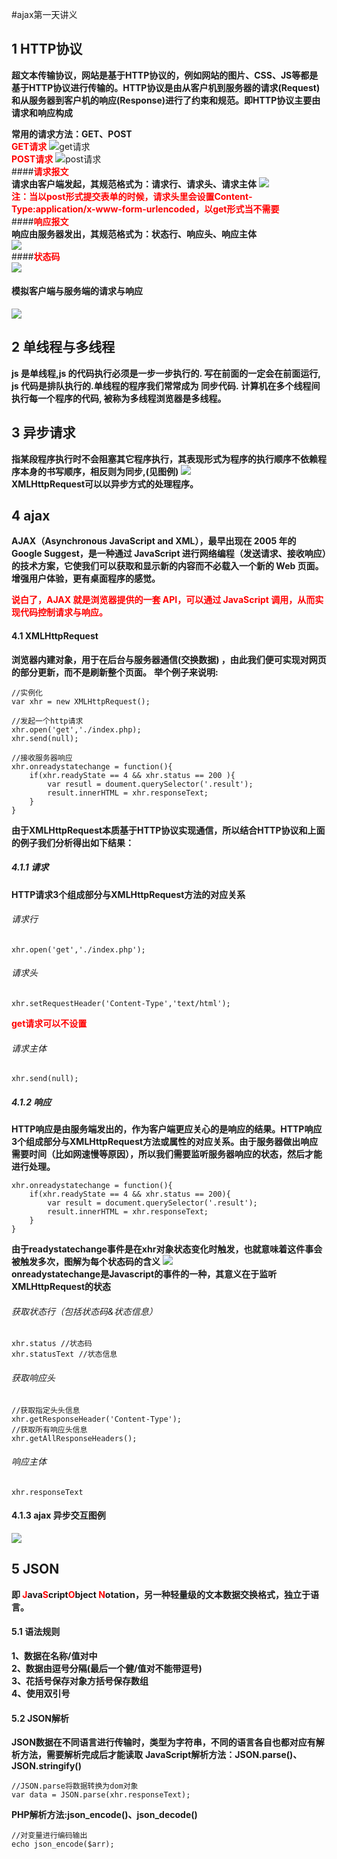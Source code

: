#ajax第一天讲义
## 1 HTTP协议
**超文本传输协议，网站是基于HTTP协议的，例如网站的图片、CSS、JS等都是基于HTTP协议进行传输的。HTTP协议是由从客户机到服务器的请求(Request)和从服务器到客户机的响应(Response)进行了约束和规范。即HTTP协议主要由请求和响应构成**


**常用的请求方法：GET、POST**<br/>
**<font color="red">GET请求</font>**
![get请求](images/get请求.png)<br/>
**<font color="red">POST请求</font>**
![post请求](images/post请求.png)<br/>
####**<font color="red">请求报文</font>**<br/>
**请求由客户端发起，其规范格式为：请求行、请求头、请求主体**
![](images/request.png)<br/>
**<font color="red" >注：当以post形式提交表单的时候，请求头里会设置Content-Type:application/x-www-form-urlencoded，以get形式当不需要</font><br/>**
####**<font color="red">响应报文</font>**<br/>
**响应由服务器发出，其规范格式为：状态行、响应头、响应主体**<br/>
![](images/response.png)<br/>
####**<font color="red">状态码</font>**<br/>
![](images/status.png)<br/>
#### 模拟客户端与服务端的请求与响应
![](images/请求.png)<br/>
## 2 单线程与多线程
**js 是单线程,js 的代码执行必须是一步一步执行的. 写在前面的一定会在前面运行, js 代码是排队执行的.单线程的程序我们常常成为 同步代码.**
**计算机在多个线程间执行每一个程序的代码, 被称为多线程浏览器是多线程。**
## 3 异步请求
**指某段程序执行时不会阻塞其它程序执行，其表现形式为程序的执行顺序不依赖程序本身的书写顺序，相反则为同步,(见图例)**
![](images/aysanic.png)<br/>
**XMLHttpRequest可以以异步方式的处理程序。**
## 4 ajax 
**AJAX（Asynchronous JavaScript and XML），最早出现在 2005 年的 Google Suggest，是一种通过 JavaScript 进行网络编程（发送请求、接收响应）的技术方案，它使我们可以获取和显示新的内容而不必载入一个新的 Web 页面。增强用户体验，更有桌面程序的感觉。**

**<font color="red">说白了，AJAX 就是浏览器提供的一套 API，可以通过 JavaScript 调用，从而实现代码控制请求与响应。</font>**
#### 4.1 XMLHttpRequest
**浏览器内建对象，用于在后台与服务器通信(交换数据) ，由此我们便可实现对网页的部分更新，而不是刷新整个页面。**
**举个例子来说明:**<br/>
```
//实例化
var xhr = new XMLHttpRequest();

//发起一个http请求
xhr.open('get','./index.php);
xhr.send(null);

//接收服务器响应
xhr.onreadystatechange = function(){
    if(xhr.readyState == 4 && xhr.status == 200 ){
        var resutl = doument.querySelector('.result');
        result.innerHTML = xhr.responseText;
    }
}

```
**由于XMLHttpRequest本质基于HTTP协议实现通信，所以结合HTTP协议和上面的例子我们分析得出如下结果：**
##### 4.1.1 请求
**HTTP请求3个组成部分与XMLHttpRequest方法的对应关系**
###### 请求行
```
xhr.open('get','./index.php');
```
###### 请求头
```
xhr.setRequestHeader('Content-Type','text/html');
```
**<font color="red">get请求可以不设置</font>**
###### 请求主体
```
xhr.send(null);
```
##### 4.1.2 响应
**HTTP响应是由服务端发出的，作为客户端更应关心的是响应的结果。HTTP响应3个组成部分与XMLHttpRequest方法或属性的对应关系。由于服务器做出响应需要时间（比如网速慢等原因），所以我们需要监听服务器响应的状态，然后才能进行处理。**
```
xhr.onreadystatechange = function(){
    if(xhr.readyState == 4 && xhr.status == 200){
        var result = document.querySelector('.result');
        result.innerHTML = xhr.responseText;
    }
}

```
**由于readystatechange事件是在xhr对象状态变化时触发，也就意味着这件事会被触发多次，图解为每个状态码的含义**
![](images/readystate.png)<br/>
**onreadystatechange是Javascript的事件的一种，其意义在于监听XMLHttpRequest的状态**
###### 获取状态行（包括状态码&状态信息）
```
xhr.status //状态码
xhr.statusText //状态信息
```
###### 获取响应头
```
//获取指定头头信息
xhr.getResponseHeader('Content-Type');
//获取所有响应头信息
xhr.getAllResponseHeaders();

```

###### 响应主体
```
xhr.responseText
```
#### 4.1.3 ajax 异步交互图例
![](images/交互.png)
## 5 JSON
**即 <font color="red">J</font>ava<font color="red">S</font>cript<font color="red">O</font>bject <font color="red">N</font>otation，另一种轻量级的文本数据交换格式，独立于语言。**
#### 5.1 语法规则
**1、数据在名称/值对中<br/>**
**2、数据由逗号分隔(最后一个健/值对不能带逗号)<br/>**
**3、花括号保存对象方括号保存数组<br/>**
**4、使用双引号<br/>**
#### 5.2 JSON解析
**JSON数据在不同语言进行传输时，类型为字符串，不同的语言各自也都对应有解析方法，需要解析完成后才能读取**
**JavaScript解析方法：JSON.parse()、JSON.stringify()**
```
//JSON.parse将数据转换为dom对象
var data = JSON.parse(xhr.responseText);
```
**PHP解析方法:json_encode()、json_decode()**
```
//对变量进行编码输出
echo json_encode($arr);
```

















    






